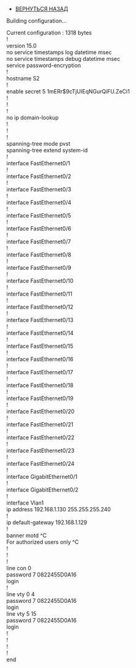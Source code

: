- [ВЕРНУТЬСЯ НАЗАД](https://github.com/Art1shock/otus-networks/tree/main/labs/lab07)

Building configuration...  
  
Current configuration : 1318 bytes  
!  
version 15.0  
no service timestamps log datetime msec  
no service timestamps debug datetime msec  
service password-encryption  
!  
hostname S2  
!  
enable secret 5 $1$mERr$9cTjUIEqNGurQiFU.ZeCi1  
!  
!  
!  
no ip domain-lookup  
!  
!  
!  
spanning-tree mode pvst  
spanning-tree extend system-id  
!  
interface FastEthernet0/1  
!  
interface FastEthernet0/2  
!  
interface FastEthernet0/3  
!  
interface FastEthernet0/4  
!  
interface FastEthernet0/5  
!  
interface FastEthernet0/6  
!  
interface FastEthernet0/7  
!  
interface FastEthernet0/8  
!  
interface FastEthernet0/9  
!  
interface FastEthernet0/10  
!  
interface FastEthernet0/11  
!  
interface FastEthernet0/12  
!  
interface FastEthernet0/13  
!  
interface FastEthernet0/14  
!  
interface FastEthernet0/15  
!  
interface FastEthernet0/16  
!  
interface FastEthernet0/17  
!  
interface FastEthernet0/18  
!  
interface FastEthernet0/19  
!  
interface FastEthernet0/20  
!  
interface FastEthernet0/21  
!  
interface FastEthernet0/22  
!  
interface FastEthernet0/23  
!  
interface FastEthernet0/24  
!  
interface GigabitEthernet0/1  
!  
interface GigabitEthernet0/2  
!  
interface Vlan1  
 ip address 192.168.1.130 255.255.255.240  
!  
ip default-gateway 192.168.1.129  
!  
banner motd ^C  
For authorized users only ^C  
!  
!  
!  
line con 0  
 password 7 0822455D0A16  
 login  
!  
line vty 0 4  
 password 7 0822455D0A16  
 login  
line vty 5 15  
 password 7 0822455D0A16  
 login  
!  
!  
!  
!  
end  
